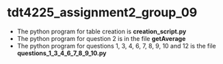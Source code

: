 # tdt4225_assignment2_group_09
- The python program for table creation is **creation_script.py**
- The python program for question 2 is in the file **getAverage** 
- The python program for questions 1, 3, 4, 6, 7, 8, 9, 10 and 12 is the file **questions_1_3_4_6_7_8_9_10.py**
